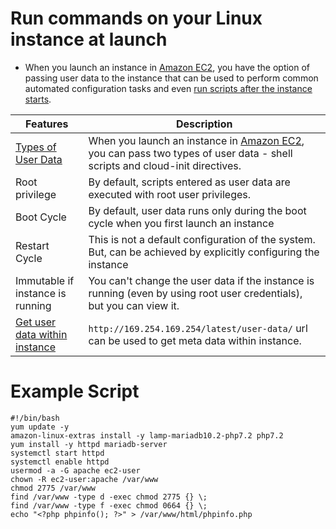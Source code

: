 # Run commands on your Linux instance at launch
- When you launch an instance in [Amazon EC2](Readme.md), you have the option of passing user data to the instance that can be used to perform common automated configuration tasks and even [run scripts after the instance starts](https://docs.aws.amazon.com/AWSEC2/latest/UserGuide/user-data.html).

| Features                                                                                                              | Description                                                                                                                            |
|-----------------------------------------------------------------------------------------------------------------------|----------------------------------------------------------------------------------------------------------------------------------------|
| [Types of User Data](https://docs.aws.amazon.com/AWSEC2/latest/UserGuide/instancedata-add-user-data.html)             | When you launch an instance in [Amazon EC2](Readme.md), you can pass two types of user data - shell scripts and cloud-init directives. |
| Root privilege                                                                                                        | By default, scripts entered as user data are executed with root user privileges.                                                       |
| Boot Cycle                                                                                                            | By default, user data runs only during the boot cycle when you first launch an instance                                                |
| Restart Cycle                                                                                                         | This is not a default configuration of the system. But, can be achieved by explicitly configuring the instance                         |
| Immutable if instance is running                                                                                      | You can't change the user data if the instance is running (even by using root user credentials), but you can view it.                  |
| [Get user data within instance](https://docs.aws.amazon.com/AWSEC2/latest/UserGuide/instancedata-data-retrieval.html) | `http://169.254.169.254/latest/user-data/` url can be used to get meta data within instance.                                           |

# Example Script

````shell
#!/bin/bash
yum update -y
amazon-linux-extras install -y lamp-mariadb10.2-php7.2 php7.2
yum install -y httpd mariadb-server
systemctl start httpd
systemctl enable httpd
usermod -a -G apache ec2-user
chown -R ec2-user:apache /var/www
chmod 2775 /var/www
find /var/www -type d -exec chmod 2775 {} \;
find /var/www -type f -exec chmod 0664 {} \;
echo "<?php phpinfo(); ?>" > /var/www/html/phpinfo.php
````
